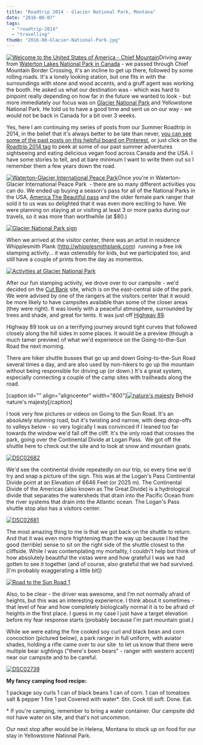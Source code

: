 ```yaml
---
title: "Roadtrip 2014 - Glacier National Park, Montana"
date: "2016-08-07"
tags:
  - "roadtrip-2014"
  - "travelling"
thumb: "2016-08-Glacier-National-Park.jpg"
---
```


[![Welcome to the United States of America - Chief Mountain](images/14827444172_7887eafd6f_z.jpg)](https://www.flickr.com/photos/prairiev/14827444172/in/photolist-oAfwzb "Welcome to the United States of America - Chief Mountain")Driving away from [Waterton Lakes National Park in Canada](http://meshell.ca/blog/roadtrip-2014-alberta-waterton-lakes-national-park/) - we passed through Chief Mountain Border Crossing, it's an incline to get up there, followed by some rolling roads. It's a lonely looking station, but one fits in with the surroundings with stone and wood accents, and a gruff agent was working the booth. He asked us what our destination was - which was hard to pinpoint really depending on how far in the future we wanted to look - but more immediately our focus was on [Glacier National Park](https://www.nps.gov/glac/index.htm) and Yellowstone National Park. He told us to have a good time and sent us on our way - we would not be back in Canada for a bit over 3 weeks.

Yes, here I am continuing my series of posts from our Summer Roadtrip in 2014, in the belief that it's always better to be late than never, [you can see some of the past posts on this helpful board on Pinterest](https://www.pinterest.com/meshellg/roadtrip-2014/), or just click on the [Roadtrip 2014 tag](http://meshell.ca/tag/roadtrip-2014/) to peek at some of our past summer adventures sightseeing and eating delicious vegan food across Canada and the USA. I have some stories to tell, and at bare minimum I want to write them out so I remember them a few years down the road.

[![Waterton-Glacier International Peace Park](images/14641123000_a5bccdf5a0_z.jpg)](https://www.flickr.com/photos/prairiev/14641123000/in/photolist-oAhWje-oAhSNg-oAhR4e-oAhKKi-oiND4B-oiNxDD-oA5vDf-oAhz8r-oiMzMb-oC3fQP-oiMTWg-oAfwzb "Waterton-Glacier International Peace Park")Once you're in Waterton-Glacier International Peace Park  - there are so many different activities you can do. We ended up buying a season's pass for all of the National Parks in the USA, [America The Beautiful pass](http://www.nps.gov/findapark/passes.htm) and the older female park ranger that sold it to us was so delighted that it was even more exciting to have. We were planning on staying at or visiting at least 3 or more parks during our travels, so it was more than worthwhile (at $80.)

[![Glacier National Park sign](images/14827842995_bd7474f269_c.jpg)](https://www.flickr.com/photos/prairiev/14827842995/in/photostream/ "DSC02661")

When we arrived at the visitor center, there was an artist in residence Whipplesmith Plank (http://whipplesmithplank.com)  running a free ink stamping activity... it was ostensibly for kids, but we participated too, and still have a couple of prints from the day as momentos.

[![Activities at Glacier National Park](images/28523893110_f79a5d8dd3_c.jpg)](https://www.flickr.com/photos/prairiev/28523893110 "Activities at Glacier National Park")

After our fun stamping activity, we drove over to our campsite - we'd decided on the [Cut Bank](https://home.nps.gov/applications/glac/cgstatus/camping_detail.cfm?cg=cut%20bank) site, which is on the east-central side of the park. We were advised by one of the rangers at the visitors center that it would be more likely to have campsites available than some of the closer areas (they were right). It was lovely with a peaceful atmosphere, surrounded by trees and shade, and great for tents. It was just off [Highway 89](https://en.wikipedia.org/wiki/U.S._Route_89).

Highway 89 took us on a terrifying journey around tight curves that followed closely along the hill sides in some places. It would be a preview (though a much tamer preview) of what we'd experience on the Going-to-the-Sun Road the next morning.

There are hiker shuttle busses that go up and down Going-to-the-Sun Road several times a day, and are also used by non-hikers to go up the mountain without being responsible for driving up (or down.) It's a great system, especially connecting a couple of the camp sites with trailheads along the road.

\[caption id="" align="aligncenter" width="800"\][![nature's majesty](images/14827902435_d21f4d3e95_c.jpg)](https://www.flickr.com/photos/prairiev/14827902435/in/photostream/ "nature's majesty") Behold nature's majesty\[/caption\]

I took very few pictures or videos on Going to the Sun Road. It's an absolutely stunning road, but it's twisting and narrow, with deep drop-offs to valleys below - so very logically I was convinced if I leaned too far towards the window we'd fall off the cliff. It's the only road that crosses the park, going over the Continental Divide at Logan Pass.  We got off the shuttle here to check out the site and to look at snow and mountain goats.

[![DSC02682](images/14827896575_78c137b013_c.jpg)](https://www.flickr.com/photos/prairiev/14827896575/in/photostream/ "DSC02682")

We'd see the continental divide repeatedly on our trip, so every time we'd try and snap a picture of the sign. This was at the Logan's Pass Continental Divide point at an Elevation of 6646 Feet (or 2025 m). The Continental Divide of the Americas (also known as The Great Divide) is a hydrological divide that separates the watersheds that drain into the Pacific Ocean from the river systems that drain into the Atlantic ocean. The Logan's Pass shuttle stop also has a visitors center.

[![DSC02681](images/14827878715_96f2cae3a5_c.jpg)](https://www.flickr.com/photos/prairiev/14827878715/in/photostream/ "DSC02681")

The most amazing thing to me is that we got back on the shuttle to return. And that it was even more frightening than the way up because I had the good (terrible) sense to sit on the right side of the shuttle closest to the cliffside. While I was contemplating my mortality, I couldn't help but think of how absolutely beautiful the vistas were and how grateful I was we had gotten to see it together (and of course, also grateful that we had survived. \[I'm probably exaggerating a little bit\])

[![Road to the Sun Road 1](images/28197826543_d50fc922ba_c.jpg)](https://www.flickr.com/photos/prairiev/28197826543/in/dateposted-public/ "Road to the Sun Road 1")

Also, to be clear - the driver was awesome, and I'm not normally afraid of heights, but this was an interesting experience. I think about it sometimes - that level of fear and how completely biologically normal it is to be afraid of heights in the first place. I guess in my case I just have a target elevation before my fear response starts (probably because I'm part mountain goat.)

While we were eating the fire cooked soy curl and black bean and corn concoction (pictured below), a park ranger in full uniform, with aviator shades, holding a rifle came over to our site  to let us know that there were multiple bear sightings ("there's been bears" - ranger with western accent) near our campsite and to be careful.

[![DSC02739](images/14827914265_bc880ee5d6_c.jpg)](https://www.flickr.com/photos/prairiev/14827914265/in/photostream/ "DSC02739")

**My fancy camping food recipe:**

1 package soy curls 1 can of black beans 1 can of corn. 1 can of tomatoes salt & pepper 1 fire 1 pot Covered with water\*. Stir. Cook till soft. Done. Eat.

\* If you're camping, remember to bring a water container. Our campsite did not have water on site, and that's not uncommon.

Our next stop after would be in Helena, Montana to stock up on food for our stay in Yellowstone National Park.
